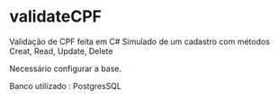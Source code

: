 # validateCPF
Validação de CPF feita em C#
Simulado de um cadastro com métodos Creat, Read, Update, Delete

Necessário configurar a base.

Banco utilizado : PostgresSQL
